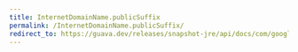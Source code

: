 ```yaml
---
title: InternetDomainName.publicSuffix
permalink: /InternetDomainName.publicSuffix/
redirect_to: https://guava.dev/releases/snapshot-jre/api/docs/com/google/common/net/InternetDomainName.html#publicSuffix--
---
```

